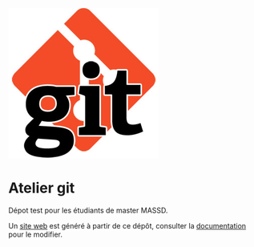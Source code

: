 ![Logo git](e8063e011b7f714bf7ec3e1af4359edfe9fdd5d2.jpg)

# Atelier git

Dépot test pour les étudiants de master MASSD.

Un [site web](https://mmassd.github.io/atelier-git) est généré à partir de ce dépôt, consulter la [documentation](https://github.com/pages-themes/minimal) pour le modifier.
